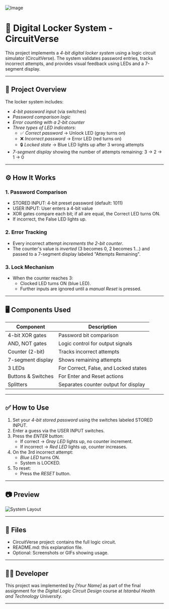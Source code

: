 ![Image](https://github.com/user-attachments/assets/12ea5f2d-4b86-48da-8c9b-0cb3fba9ac06)
# 🔐 Digital Locker System - CircuitVerse

This project implements a *4-bit digital locker system* using a logic circuit simulator (CircuitVerse). The system validates password entries, tracks incorrect attempts, and provides visual feedback using LEDs and a 7-segment display.

---

## 🧠 Project Overview

The locker system includes:

- *4-bit password input* (via switches)
- *Password comparison logic*
- *Error counting with a 2-bit counter*
- *Three types of LED indicators*:
  - ✅ *Correct password* → Unlock LED (gray turns on)
  - ❌ *Incorrect password* → Error LED (red turns on)
  - 🔒 *Locked state* → Blue LED lights up after 3 wrong attempts
- *7-segment display* showing the number of attempts remaining: 3 → 2 → 1 → 0

---

## ⚙ How It Works

### 1. Password Comparison
- STORED INPUT: 4-bit preset password (default: 1011)
- USER INPUT: User enters a 4-bit value
- XOR gates compare each bit; if all are equal, the Correct LED turns ON.
- If incorrect, the False LED lights up.

### 2. Error Tracking
- Every incorrect attempt *increments the 2-bit counter*.
- The counter's value is *inverted* (3 becomes 0, 2 becomes 1...) and passed to a 7-segment display labeled "Attempts Remaining".

### 3. Lock Mechanism
- When the counter reaches 3:
  - Clocked LED turns ON (blue LED).
  - Further inputs are ignored until a *manual Reset* is pressed.

---

## 🖥 Components Used

| Component          | Description                            |
|-------------------|----------------------------------------|
| 4-bit XOR gates    | Password bit comparison                |
| AND, NOT gates     | Logic control for output signals       |
| Counter (2-bit)    | Tracks incorrect attempts              |
| 7-segment display  | Shows remaining attempts               |
| 3 LEDs             | For Correct, False, and Locked states  |
| Buttons & Switches | For Enter and Reset actions            |
| Splitters          | Separates counter output for display   |

---

## ✅ How to Use

1. Set your *4-bit stored password* using the switches labeled STORED INPUT.
2. Enter a guess via the USER INPUT switches.
3. Press the *ENTER* button:
   - If correct → *Gray LED* lights up, no counter increment.
   - If incorrect → *Red LED* lights up, counter increases.
4. On the 3rd incorrect attempt:
   - *Blue LED* turns ON.
   - System is LOCKED.
5. To reset:
   - Press the *RESET* button.

---

## 📷 Preview

![System Layout](circuit_diagram.png)

---

## 📁 Files

- CircuitVerse project: contains the full logic circuit.
- README.md: this explanation file.
- Optional: Screenshots or GIFs showing usage.

---

## 🧑‍💻 Developer

This project was implemented by *[Your Name]* as part of the final assignment for the *Digital Logic Circuit Design* course at *Istanbul Health and Technology University*.

---
